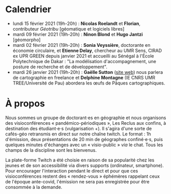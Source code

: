 # Calendrier
- lundi 15 février 2021 (19h-20h) : **Nicolas Roelandt** et **Florian**, contributeur *Géotribu* [géomatique et logiciels libres]
- mardi 09 février 2021 (19h-20h) : **Ninon Blond** et **Hugo Jantzi** [géomorpho]
- mardi 02 février 2021 (19h-20h) : **Sonia Veyssière**, doctorante en économie circulaire, et **Etienne Delay**, chercheur au UMR Sens, CIRAD ex UPR GREEN depuis janvier 2021 et accueilli au Sénégal à l'École Polytechnique de Dakar : "La modélisation d'accompagnement, une posture de recherche et de développement".
- mardi 26 janvier 2021 (19h-20h) : **Gaëlle Sutton** ([site web](https://gaellesutton.fr/)) nous parlera de cartographie en freelance et **Delphine Montagne** (IE CNRS UMR TREE/Université de Pau) abordera les œufs de Pâques cartographiques.

# À propos
Nous sommes un groupe de doctorant⋅es en géographie et nous organisons des visioconférences « pandémico-périodiques », Les Reclus aux confins, à destination des étudiant⋅e⋅s (vulgarisation +). Il s'agira d'une sorte de cafés-géo retransmis en direct sur notre chaîne twitch. Le format : 1h d'émission, deux présentations de 20 min de géographes confiné⋅e⋅s, puis quelques minutes d'échanges avec un « visio-public » *via* le chat. Tous les champs de la discipline sont les bienvenus.

La plate-forme Twitch a été choisie en raison de sa popularité chez les jeunes et de son accessibilité via divers supports (ordinateur, smartphone). Pour encourager l'interaction pendant le direct et pour que ces visioconférences restent des « rendez-vous » éphémères rappelant ceux de l'époque ante-covid, l'émission ne sera pas enregistrée pour être consommée à la demande.
